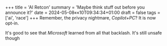 +++
title = 'AI Retcon'
summary = 'Maybe think stuff out before you announce it?'
date = 2024-05-08««10T09:34:34+01:00
draft = false
tags = ['ai', 'race']
+++
Remember, the privacy nightmare, *Copilot+PC*? It is now opt-in.

It's good to see that *Microsoft* learned from all that backlash.
It's still unsafe though
